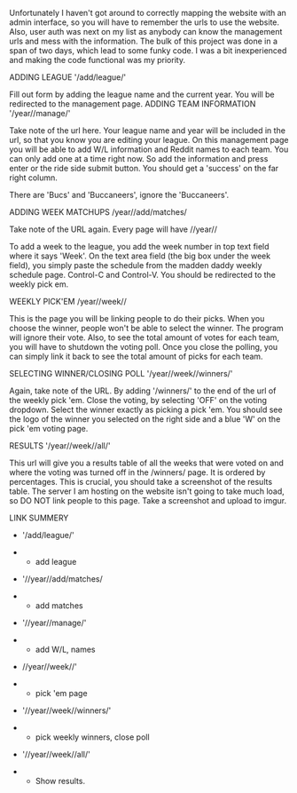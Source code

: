 
Unfortunately I haven't got around to correctly mapping the website with an admin interface, so you will have to remember the urls to use the website. Also, user auth was next on my list as anybody can know the management urls and mess with the information.
The bulk of this project was done in a span of two days, which lead to some funky code. I was a bit inexperienced and making the code functional was my priority.  


ADDING LEAGUE
'/add/league/' 



Fill out form by adding the league name and the current year. You will be redirected to the management page. 
ADDING TEAM INFORMATION
'<league name>/year/<year number>/manage/' 

Take note of the url here. Your league name and year will be included in the url, so that you know you are editing your league. On this management page you will be able to add W/L information and Reddit names to each team. You can only add one at a time right now. So add the information and press enter or the ride side submit button. You should get a 'success' on the far right column.

There are 'Bucs' and 'Buccaneers', ignore the 'Buccaneers'. 

ADDING WEEK MATCHUPS
<league name>/year/<year number>/add/matches/ 

Take note of the URL again. Every page will have /<leaguename>/year/<number>/<direction>

To add a week to the league, you add the week number in top text field where it says 'Week'.
On the text area field (the big box under the week field),  you simply paste the schedule from the madden daddy weekly schedule page. 
Control-C and Control-V. You should be redirected to the weekly pick em. 

WEEKLY PICK'EM
<league name>/year/<year number>/week/<week number>/

This is the page you will be linking people to do their picks. When you choose the winner, people won't be able to select the winner. The program will ignore their vote. Also, to see the total amount of votes for each team, you will have to shutdown the voting poll. Once you close the polling, you can simply link it back to see the total amount of picks for each team. 


SELECTING WINNER/CLOSING POLL
'<league name>/year/<year number>/week/<week number>/winners/'


Again, take note of the URL. By adding '/winners/' to the end of the url of the weekly pick 'em. 
Close the voting, by selecting 'OFF' on the voting dropdown. 
Select the winner exactly as picking a pick 'em. You should see the logo of the winner you selected on the right side and a blue 'W' on the pick 'em voting page.  

RESULTS 
'<league name>/year/<year number>/week/<week number>/all/'


This url will give you a results table of all the weeks that were voted on and where the voting was turned off in the /winners/ page. It is ordered by percentages. This is crucial, you should take a screenshot of the results table. The server I am hosting on the website isn't going to take much load, so DO NOT link people to this page. Take a screenshot and upload to imgur. 

LINK SUMMERY 


   * '/add/league/'
   * 
      * add  league
   * '/<league name>/year/<year number>/add/matches/  
   * 
      * add matches
   * '/<league name>/year/<year number>/manage/' 
   * 
      * add W/L, names
   * /<league name>/year/<year number>/week/<week number>/' 

   * 
      * pick 'em page
   * '/<league name>/year/<year number>/week/<week number>/winners/'

   * 
      * pick weekly winners, close poll
   * '/<league name>/year/<year number>/week/<week number>/all/'

   * 
      * Show results. 


